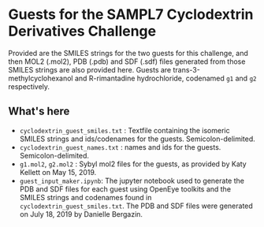 # Guests for the SAMPL7 Cyclodextrin Derivatives Challenge

Provided are the SMILES strings for the two guests for this challenge, and then MOL2 (.mol2), PDB (.pdb) and SDF (.sdf) files generated from those SMILES strings are also provided here. Guests are trans-3-methylcyclohexanol and R-rimantadine hydrochloride, codenamed `g1` and `g2` respectively.


## What's here

- `cyclodextrin_guest_smiles.txt` : Textfile containing the isomeric SMILES strings and ids/codenames for the guests. Semicolon-delimited.
- `cyclodextrin_guest_names.txt` : names and ids for the guests. Semicolon-delimited.
- `g1.mol2`, `g2.mol2` : Sybyl mol2 files for the guests, as provided by Katy Kellett on May 15, 2019.
- `guest_input_maker.ipynb`: The jupyter notebook used to generate the PDB and SDF files for each guest using OpenEye toolkits and the SMILES strings and codenames found in `cyclodextrin_guest_smiles.txt`. The PDB and SDF files were generated on July 18, 2019 by Danielle Bergazin.
